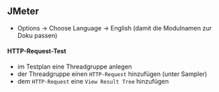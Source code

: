 ## JMeter

- Options -> Choose Language -> English (damit die Modulnamen zur Doku passen)

#### HTTP-Request-Test
- im Testplan eine Threadgruppe anlegen
- der Threadgruppe einen `HTTP-Request` hinzufügen (unter Sampler)
- dem `HTTP-Request` eine `View Result Tree` hinzufügen
